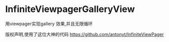 InfiniteViewpagerGalleryView
============================

用viewpager实现gallery 效果,并且无限循环

版权声明,使用了这位大神的代码
https://github.com/antonyt/InfiniteViewPager
